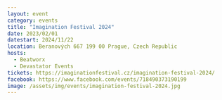 ```yaml
---
layout: event
category: events
title: "Imagination Festival 2024"
date: 2023/02/01
datestart: 2024/11/22
location: Beranových 667 199 00 Prague, Czech Republic
hosts:
  - Beatworx
  - Devastator Events
tickets: https://imaginationfestival.cz/imagination-festival-2024/
facebook: https://www.facebook.com/events/718490373190199
image: /assets/img/events/imagination-festival-2024.jpg
---
```

